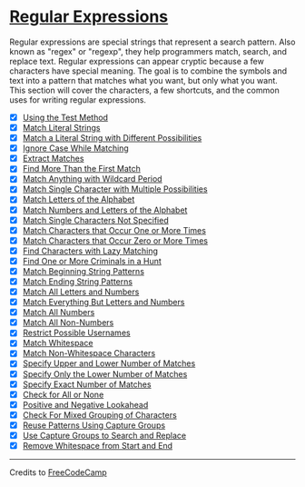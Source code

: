 # [Regular Expressions](https://learn.freecodecamp.org/javascript-algorithms-and-data-structures/regular-expressions/)

Regular expressions are special strings that represent a search pattern. Also known as "regex" or "regexp", they help programmers match, search, and replace text. Regular expressions can appear cryptic because a few characters have special meaning. The goal is to combine the symbols and text into a pattern that matches what you want, but only what you want. This section will cover the characters, a few shortcuts, and the common uses for writing regular expressions.

- [x] [Using the Test Method](01-using-the-test-method.js)
- [x] [Match Literal Strings](02-match-literal-strings.js)
- [x] [Match a Literal String with Different Possibilities](03-match-a-literal-string-with-different-possibilities.js)
- [x] [Ignore Case While Matching](04-ignore-case-while-matching.js)
- [x] [Extract Matches](05-extract-matches.js)
- [x] [Find More Than the First Match](06-find-more-than-the-first-match.js)
- [x] [Match Anything with Wildcard Period](07-match-anything-with-wildcard-period.js)
- [x] [Match Single Character with Multiple Possibilities](08-match-single-character-with-multiple-possibilities.js)
- [x] [Match Letters of the Alphabet](09-match-letters-of-the-alphabet.js)
- [x] [Match Numbers and Letters of the Alphabet](10-match-numbers-and-letters-of-the-alphabet.js)
- [x] [Match Single Characters Not Specified](11-match-single-characters-not-specified.js)
- [x] [Match Characters that Occur One or More Times](12-match-characters-that-occur-one-or-more-times.js)
- [x] [Match Characters that Occur Zero or More Times](13-match-characters-that-occur-zero-or-more-times.js)
- [x] [Find Characters with Lazy Matching](14-find-characters-with-lazy-matching.js)
- [x] [Find One or More Criminals in a Hunt](15-find-one-or-more-criminals-in-a-hunt.js)
- [x] [Match Beginning String Patterns](16-match-beginning-string-patterns.js)
- [x] [Match Ending String Patterns](17-match-ending-string-patterns.js)
- [x] [Match All Letters and Numbers](18-match-all-letters-and-numbers.js)
- [x] [Match Everything But Letters and Numbers](19-match-everything-but-letters-and-numbers.js)
- [x] [Match All Numbers](20-match-all-numbers.js)
- [x] [Match All Non-Numbers](21-match-all-non-numbers.js)
- [x] [Restrict Possible Usernames](22-restrict-possible-usernames.js)
- [x] [Match Whitespace](23-match-whitespace.js)
- [x] [Match Non-Whitespace Characters](24-match-non-whitespace-characters.js)
- [x] [Specify Upper and Lower Number of Matches](25-specify-upper-and-lower-number-of-matches.js)
- [x] [Specify Only the Lower Number of Matches](26-specify-only-the-lower-number-of-matches.js)
- [x] [Specify Exact Number of Matches](27-specify-exact-number-of-matches.js)
- [x] [Check for All or None](28-check-for-all-or-none.js)
- [x] [Positive and Negative Lookahead](29-positive-and-negative-lookahead.js)
- [x] [Check For Mixed Grouping of Characters](30-check-for-mixed-grouping-of-characters.js)
- [x] [Reuse Patterns Using Capture Groups](31-reuse-patterns-using-capture-groups.js)
- [x] [Use Capture Groups to Search and Replace](32-use-capture-groups-to-search-and-replace.js)
- [x] [Remove Whitespace from Start and End](33-remove-whitespace-from-start-and-end.js)

---

Credits to [FreeCodeCamp](https://www.freecodecamp.org/)
